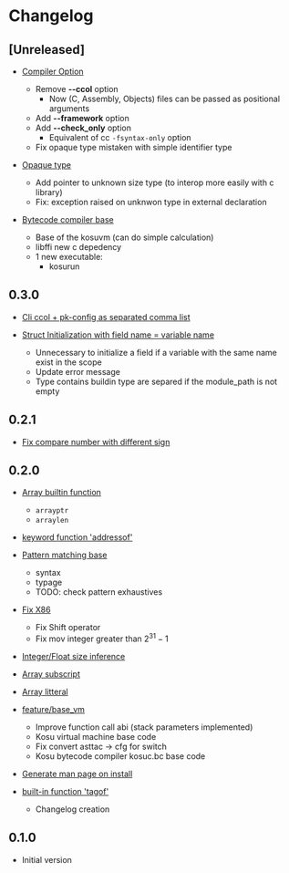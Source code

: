 # Changelog

## [Unreleased]

- [Compiler Option]()
    - Remove **--ccol** option
        - Now (C, Assembly, Objects) files can be passed as positional arguments
    - Add **--framework** option
    - Add **--check_only** option
        - Equivalent of cc ```-fsyntax-only``` option
    - Fix opaque type mistaken with simple identifier type

- [Opaque type](https://github.com/EruEri/kosu-lang/pull/72)
    - Add pointer to unknown size type (to interop more easily with c library)
    - Fix: exception raised on unknwon type in external declaration

- [Bytecode compiler base](https://github.com/EruEri/kosu-lang/pull/71)
    - Base of the kosuvm (can do simple calculation)
    - libffi new c depedency
    - 1 new executable:
        - kosurun

## **0.3.0**

- [Cli ccol + pk-config as separated comma list](https://github.com/EruEri/kosu-lang/pull/69)

- [Struct Initialization with field name = variable name](https://github.com/EruEri/kosu-lang/pull/68)
    - Unnecessary to initialize a field if a variable with the same name exist in the scope
    - Update error message
    - Type contains buildin type are separed if the module_path is not empty

## **0.2.1**
- [Fix compare number with different sign](https://github.com/EruEri/kosu-lang/pull/66)

## **0.2.0**

- [Array builtin function](https://github.com/EruEri/kosu-lang/pull/63)
    - ```arrayptr```
    - ```arraylen```

- [keyword function 'addressof'](https://github.com/EruEri/kosu-lang/pull/62)

- [Pattern matching base](https://github.com/EruEri/kosu-lang/pull/61)
    - syntax
    - typage
    - TODO: check pattern exhaustives

- [Fix X86](https://github.com/EruEri/kosu-lang/pull/60)
    - Fix Shift operator
    - Fix mov integer greater than $2^{31} - 1$

- [Integer/Float size inference](https://github.com/EruEri/kosu-lang/pull/59)

- [Array subscript](https://github.com/EruEri/kosu-lang/pull/58)

- [Array litteral](https://github.com/EruEri/kosu-lang/pull/56)

- [feature/base_vm](https://github.com/EruEri/kosu-lang/pull/55)
    - Improve function call abi (stack parameters implemented)
    - Kosu virtual machine base code
    - Fix convert asttac -> cfg for switch
    - Kosu bytecode compiler kosuc.bc base code
    

- [Generate man page on install](https://github.com/EruEri/kosu-lang/pull/53)

- [built-in function 'tagof'](https://github.com/EruEri/kosu-lang/pull/52)
    - Changelog creation

## **0.1.0**

- Initial version